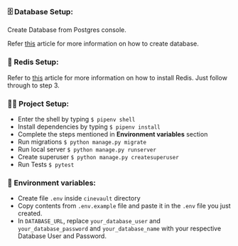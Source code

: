 ### 🗄️ Database Setup: 

Create Database  from Postgres console. 

Refer [this](https://www.digitalocean.com/community/tutorials/how-to-install-and-use-postgresql-on-ubuntu-18-04) article for more information on how to create database.

### 💾 Redis Setup:

Refer to [this](https://www.digitalocean.com/community/tutorials/how-to-install-and-secure-redis-on-ubuntu-20-04) article for more information on how to install Redis. Just follow through to step 3.

### 👨‍💻 Project Setup: 

- Enter the shell by typing `$ pipenv shell`
- Install dependencies by typing `$ pipenv install`
- Complete the steps mentioned in **Environment variables** section
- Run migrations `$ python manage.py migrate`
- Run local server `$ python manage.py runserver`
- Create superuser `$ python manage.py createsuperuser`
- Run Tests `$ pytest`

### 🔐 Environment variables: 

- Create file `.env` inside `cinevault` directory
- Copy contents from `.env.example` file and paste it in the `.env` file you just created.
- In `DATABASE_URL`,  replace `your_database_user` and `your_database_password` and `your_database_name` with your respective Database User and Password.
